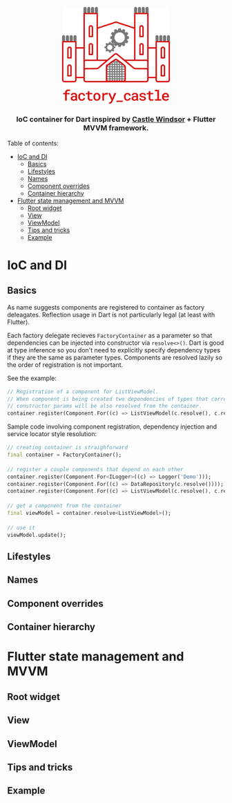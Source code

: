 <p align="center">
  <img src="https://raw.githubusercontent.com/nuc134r/factory_castle/master/.github/logo.svg?sanitize=true" width="250px">
</p>

<h3 align="center">IoC container for Dart inspired by <a href="https://github.com/castleproject/Windsor">Castle Windsor</a> + Flutter MVVM framework. </h2>

Table of contents:
- [IoC and DI](#ioc-and-di)
  - [Basics](#basics)
  - [Lifestyles](#lifestyles)
  - [Names](#names)
  - [Component overrides](#component-overrides)
  - [Container hierarchy](#container-hierarchy)
- [Flutter state management and MVVM](#flutter-state-management-and-mvvm)
  - [Root widget](#root-widget)
  - [View](#view)
  - [ViewModel](#viewmodel)
  - [Tips and tricks](#tips-and-tricks)
  - [Example](#example)

# IoC and DI
## Basics

As name suggests components are registered to container as factory deleagates. Reflection usage in Dart is not particularly legal (at least with Flutter). 

Each factory delegate recieves `FactoryContainer` as a parameter so that dependencies can be injected into constructor via `resolve<>()`. Dart is good at type inference so you don't need to explicitly specify dependency types if they are the same as parameter types. Components are resolved lazily so the order of registration is not important.

See the example:

```dart
// Registration of a component for ListViewModel. 
// When component is being created two dependencies of types that correspond with 
// constructor params will be also resolved from the container.
container.register(Component.For((c) => ListViewModel(c.resolve(), c.resolve())));
```

Sample code involving component registration, dependency injection and service locator style resolution:

```dart
// creating container is straighforward
final container = FactoryContainer();

// register a couple components that depend on each other
container.register(Component.For<ILogger>((c) => Logger('Demo')));
container.register(Component.For((c) => DataRepository(c.resolve())));
container.register(Component.For((c) => ListViewModel(c.resolve(), c.resolve())));

// get a component from the container
final viewModel = container.resolve<ListViewModel>();

// use it
viewModel.update();
```
## Lifestyles
## Names
## Component overrides
## Container hierarchy
# Flutter state management and MVVM
## Root widget
## View
## ViewModel
## Tips and tricks
## Example
